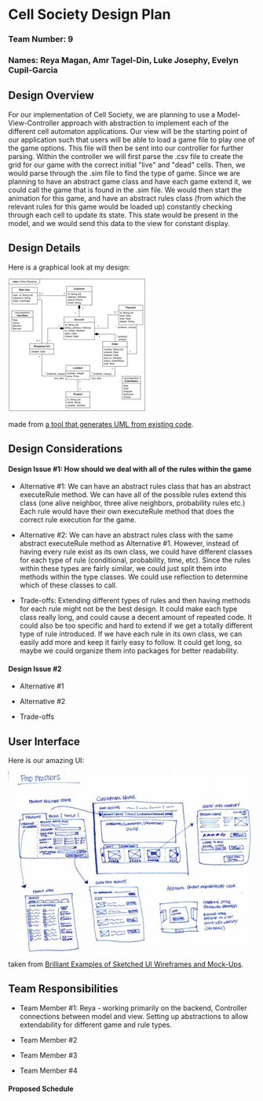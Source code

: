 # Cell Society Design Plan
### Team Number: 9
### Names: Reya Magan, Amr Tagel-Din, Luke Josephy, Evelyn Cupil-Garcia


## Design Overview
For our implementation of Cell Society, we are planning
to use a Model-View-Controller approach with abstraction 
to implement each of the different cell automaton applications.
Our view will be the starting point of our application such that
users will be able to load a game file to play one of the game options.
This file will then be sent into our controller for further parsing.
Within the controller we will first parse the .csv file to create
the grid for our game with the correct initial "live" and "dead" cells.
Then, we would parse through the .sim file to find the type of game. Since we
are planning to have an abstract game class and have each game extend it, we could call the
game that is found in the .sim file. We would then start the animation for this game,
and have an abstract rules class (from which the relevant rules for this game would be loaded up)
constantly checking through each cell to update its state. This state would be present in the model,
and we would send this data to the view for constant display.


## Design Details

Here is a graphical look at my design:

![This is cool, too bad you can't see it](images/online-shopping-uml-example.png "An initial UI")

made from [a tool that generates UML from existing code](http://staruml.io/).


## Design Considerations

#### Design Issue #1: How should we deal with all of the rules within the game

 * Alternative #1: We can have an abstract rules class that has an abstract executeRule method.
We can have all of the possible rules extend this class (one alive neighbor, three alive neighbors, probability rules etc.) Each rule would have their own executeRule method that does the correct
rule execution for the game.


 * Alternative #2: We can have an abstract rules class with the same abstract executeRule method as Alternative #1. However, instead of having every rule exist as its own class, we could have different classes
for each type of rule (conditional, probability, time, etc). Since the rules within these types are fairly similar, we could just split them into methods within the type classes. We could use reflection to determine which of these classes to call.


 * Trade-offs: Extending different types of rules and then having methods for each rule might not be the best design. It could make each type class really long, and could cause a decent amount of repeated code. It could also be too specific and hard to extend if we get a totally different type of rule introduced.  If we have each rule in its own class, we can easily add more and keep it fairly easy to follow. It could get long, so maybe we could organize them into packages for better readability. 


#### Design Issue #2

 * Alternative #1

 * Alternative #2

 * Trade-offs



## User Interface

Here is our amazing UI:

![This is cool, too bad you can't see it](images/29-sketched-ui-wireframe.jpg "An alternate design")

taken from [Brilliant Examples of Sketched UI Wireframes and Mock-Ups](https://onextrapixel.com/40-brilliant-examples-of-sketched-ui-wireframes-and-mock-ups/).


## Team Responsibilities

 * Team Member #1: Reya - working primarily on the backend, Controller connections between model and view. Setting up abstractions to allow extendability for different game and rule types.

 * Team Member #2

 * Team Member #3

 * Team Member #4


#### Proposed Schedule
